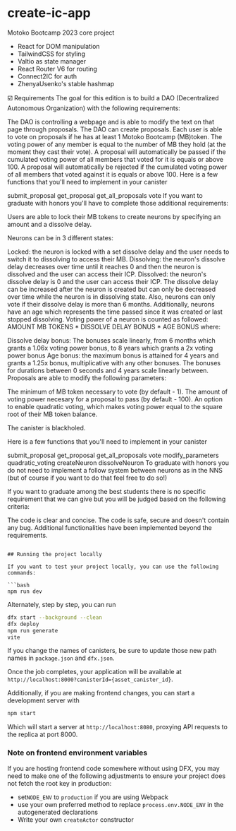 # create-ic-app

Motoko Bootcamp 2023 core project

- React for DOM manipulation
- TailwindCSS for styling
- Valtio as state manager
- React Router V6 for routing
- Connect2IC for auth
- ZhenyaUsenko's stable hashmap

☑️ Requirements
The goal for this edition is to build a DAO (Decentralized Autonomous Organization) with the following requirements:

The DAO is controlling a webpage and is able to modify the text on that page through proposals.
The DAO can create proposals. Each user is able to vote on proposals if he has at least 1 Motoko Bootcamp (MB)token.
The voting power of any member is equal to the number of MB they hold (at the moment they cast their vote).
A proposal will automatically be passed if the cumulated voting power of all members that voted for it is equals or above 100.
A proposal will automatically be rejected if the cumulated voting power of all members that voted against it is equals or above 100.
Here is a few functions that you'll need to implement in your canister

submit_proposal
get_proposal
get_all_proposals
vote
If you want to graduate with honors you'll have to complete those additional requirements:

Users are able to lock their MB tokens to create neurons by specifying an amount and a dissolve delay.

Neurons can be in 3 different states:

Locked: the neuron is locked with a set dissolve delay and the user needs to switch it to dissolving to access their MB.
Dissolving: the neuron's dissolve delay decreases over time until it reaches 0 and then the neuron is dissolved and the user can access their ICP.
Dissolved: the neuron's dissolve delay is 0 and the user can access their ICP. The dissolve delay can be increased after the neuron is created but can only be decreased over time while the neuron is in dissolving state. Also, neurons can only vote if their dissolve delay is more than 6 months. Additionally, neurons have an age which represents the time passed since it was created or last stopped dissolving.
Voting power of a neuron is counted as followed: AMOUNT MB TOKENS * DISSOLVE DELAY BONUS * AGE BONUS where:

Dissolve delay bonus: The bonuses scale linearly, from 6 months which grants a 1.06x voting power bonus, to 8 years which grants a 2x voting power bonus
Age bonus: the maximum bonus is attained for 4 years and grants a 1.25x bonus, multiplicative with any other bonuses. The bonuses for durations between 0 seconds and 4 years scale linearly between.
Proposals are able to modify the following parameters:

The minimum of MB token necessary to vote (by default - 1).
The amount of voting power necesary for a proposal to pass (by default - 100).
An option to enable quadratic voting, which makes voting power equal to the square root of their MB token balance.

The canister is blackholed.

Here is a few functions that you'll need to implement in your canister

submit_proposal
get_proposal
get_all_proposals
vote
modify_parameters
quadratic_voting
createNeuron
dissolveNeuron 
To graduate with honors you do not need to implement a follow system between neurons as in the NNS (but of course if you want to do that feel free to do so!)

If you want to graduate among the best students there is no specific requirement that we can give but you will be judged based on the following criteria:

The code is clear and concise.
The code is safe, secure and doesn't contain any bug.
Additional functionalities have been implemented beyond the requirements.
```

## Running the project locally

If you want to test your project locally, you can use the following commands:

```bash
npm run dev
```

Alternately, step by step, you can run

```bash
dfx start --background --clean
dfx deploy
npm run generate
vite
```

If you change the names of canisters, be sure to update those new path names in `package.json` and `dfx.json`.

Once the job completes, your application will be available at `http://localhost:8000?canisterId={asset_canister_id}`.

Additionally, if you are making frontend changes, you can start a development server with

```bash
npm start
```

Which will start a server at `http://localhost:8080`, proxying API requests to the replica at port 8000.

### Note on frontend environment variables

If you are hosting frontend code somewhere without using DFX, you may need to make one of the following adjustments to ensure your project does not fetch the root key in production:

- set`NODE_ENV` to `production` if you are using Webpack
- use your own preferred method to replace `process.env.NODE_ENV` in the autogenerated declarations
- Write your own `createActor` constructor
